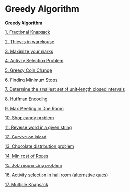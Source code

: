 # **Greedy Algorithm**

**[Greedy Algorithm](GreedyAlgorithm.cpp)**

[1. Fractional Knapsack](1_FractionalKnapsack.cpp)

[2. Thieves in warehouse](2_ThiefInWarehouse.cpp)

[3. Maximize your marks]()

[4. Activity Selection Problem](4_Activity_Selection.cpp)

[5. Greedy Coin Change](5_Greedy_Coin_Change.cpp)

[6. Finding Minimum Stops]()

[7. Determine the smallest set of unit-length closed intervals]()

[8. Huffman Encoding](8_Huffman_Encoding.cpp)

[9. Max Meeting in One Room](9_Max_Meeting_Room.cpp)

[10. Shop candy problem](10_Candy_Shop.cpp)

[11. Reverse word in a given string](11_Reverse_String.cpp)

[12. Survive on Island](12_Survive_On_Island.cpp)

[13. Chocolate distribution problem](13_Chocolate_distribution_problem.cpp)

[14. Min cost of Ropes](14_Min_Cost_Rope.cpp)

[15. Job sequencing problem](15_JobSequencing.cpp)

[16. Activity selection in hall room (alternative ques)](16_Activity_Selection_in_hall_room.cpp)

[17. Multiple Knapsack](17_Multiple_Knapsack.cpp)